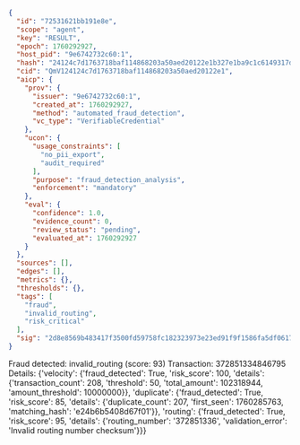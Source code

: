 ```json
{
  "id": "72531621bb191e8e",
  "scope": "agent",
  "key": "RESULT",
  "epoch": 1760292927,
  "host_pid": "9e6742732c60:1",
  "hash": "24124c7d1763718baf114868203a50aed20122e1b327e1ba9c1c6149317db1c0",
  "cid": "QmV124124c7d1763718baf114868203a50aed20122e1",
  "aicp": {
    "prov": {
      "issuer": "9e6742732c60:1",
      "created_at": 1760292927,
      "method": "automated_fraud_detection",
      "vc_type": "VerifiableCredential"
    },
    "ucon": {
      "usage_constraints": [
        "no_pii_export",
        "audit_required"
      ],
      "purpose": "fraud_detection_analysis",
      "enforcement": "mandatory"
    },
    "eval": {
      "confidence": 1.0,
      "evidence_count": 0,
      "review_status": "pending",
      "evaluated_at": 1760292927
    }
  },
  "sources": [],
  "edges": [],
  "metrics": {},
  "thresholds": {},
  "tags": [
    "fraud",
    "invalid_routing",
    "risk_critical"
  ],
  "sig": "2d8e8569b483417f3500fd59758fc182323973e23ed91f9f1586fa5df06179e3"
}
```

Fraud detected: invalid_routing (score: 93)
Transaction: 372851334846795
Details: {'velocity': {'fraud_detected': True, 'risk_score': 100, 'details': {'transaction_count': 208, 'threshold': 50, 'total_amount': 102318944, 'amount_threshold': 10000000}}, 'duplicate': {'fraud_detected': True, 'risk_score': 85, 'details': {'duplicate_count': 207, 'first_seen': 1760285763, 'matching_hash': 'e24b6b5408d67f01'}}, 'routing': {'fraud_detected': True, 'risk_score': 95, 'details': {'routing_number': '372851336', 'validation_error': 'Invalid routing number checksum'}}}